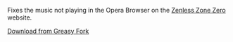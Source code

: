 Fixes the music not playing in the Opera Browser on the [Zenless Zone Zero](https://zenless.hoyoverse.com/) website.

[Download from Greasy Fork](https://greasyfork.org/en/scripts/473893-fix-zzz-opera-music)